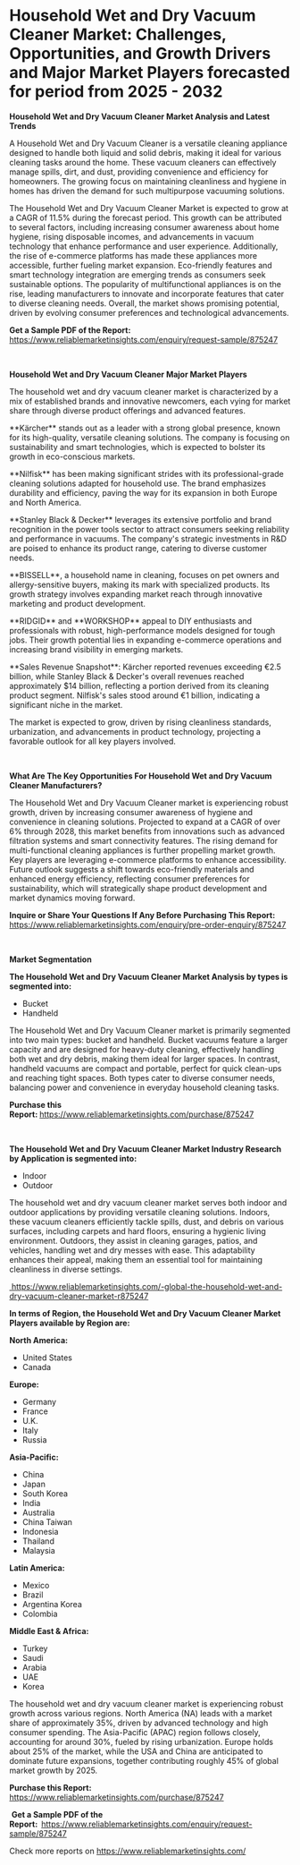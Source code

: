 <p><h1>Household Wet and Dry Vacuum Cleaner Market: Challenges, Opportunities, and Growth Drivers and Major Market Players forecasted for period from 2025 - 2032</h1></p><p><strong>Household Wet and Dry Vacuum Cleaner Market Analysis and Latest Trends</strong></p>
<p><p>A Household Wet and Dry Vacuum Cleaner is a versatile cleaning appliance designed to handle both liquid and solid debris, making it ideal for various cleaning tasks around the home. These vacuum cleaners can effectively manage spills, dirt, and dust, providing convenience and efficiency for homeowners. The growing focus on maintaining cleanliness and hygiene in homes has driven the demand for such multipurpose vacuuming solutions.</p><p>The Household Wet and Dry Vacuum Cleaner Market is expected to grow at a CAGR of 11.5% during the forecast period. This growth can be attributed to several factors, including increasing consumer awareness about home hygiene, rising disposable incomes, and advancements in vacuum technology that enhance performance and user experience. Additionally, the rise of e-commerce platforms has made these appliances more accessible, further fueling market expansion. Eco-friendly features and smart technology integration are emerging trends as consumers seek sustainable options. The popularity of multifunctional appliances is on the rise, leading manufacturers to innovate and incorporate features that cater to diverse cleaning needs. Overall, the market shows promising potential, driven by evolving consumer preferences and technological advancements.</p></p>
<p><strong>Get a Sample PDF of the Report:&nbsp;</strong> <a href="https://www.reliablemarketinsights.com/enquiry/request-sample/875247?utm_campaign=3274&utm_medium=2&utm_source=Github&utm_content=ia&utm_term=21032025&utm_id=household-wet-and-dry-vacuum-cleaner">https://www.reliablemarketinsights.com/enquiry/request-sample/875247</a></p>
<p>&nbsp;</p>
<p><strong>Household Wet and Dry Vacuum Cleaner Major Market Players</strong></p>
<p><p>The household wet and dry vacuum cleaner market is characterized by a mix of established brands and innovative newcomers, each vying for market share through diverse product offerings and advanced features. </p><p>**Kärcher** stands out as a leader with a strong global presence, known for its high-quality, versatile cleaning solutions. The company is focusing on sustainability and smart technologies, which is expected to bolster its growth in eco-conscious markets. </p><p>**Nilfisk** has been making significant strides with its professional-grade cleaning solutions adapted for household use. The brand emphasizes durability and efficiency, paving the way for its expansion in both Europe and North America. </p><p>**Stanley Black & Decker** leverages its extensive portfolio and brand recognition in the power tools sector to attract consumers seeking reliability and performance in vacuums. The company's strategic investments in R&D are poised to enhance its product range, catering to diverse customer needs.</p><p>**BISSELL**, a household name in cleaning, focuses on pet owners and allergy-sensitive buyers, making its mark with specialized products. Its growth strategy involves expanding market reach through innovative marketing and product development.</p><p>**RIDGID** and **WORKSHOP** appeal to DIY enthusiasts and professionals with robust, high-performance models designed for tough jobs. Their growth potential lies in expanding e-commerce operations and increasing brand visibility in emerging markets.</p><p>**Sales Revenue Snapshot**: Kärcher reported revenues exceeding €2.5 billion, while Stanley Black & Decker's overall revenues reached approximately $14 billion, reflecting a portion derived from its cleaning product segment. Nilfisk's sales stood around €1 billion, indicating a significant niche in the market.</p><p>The market is expected to grow, driven by rising cleanliness standards, urbanization, and advancements in product technology, projecting a favorable outlook for all key players involved.</p></p>
<p>&nbsp;</p>
<p><strong>What Are The Key Opportunities For Household Wet and Dry Vacuum Cleaner Manufacturers?</strong></p>
<p><p>The Household Wet and Dry Vacuum Cleaner market is experiencing robust growth, driven by increasing consumer awareness of hygiene and convenience in cleaning solutions. Projected to expand at a CAGR of over 6% through 2028, this market benefits from innovations such as advanced filtration systems and smart connectivity features. The rising demand for multi-functional cleaning appliances is further propelling market growth. Key players are leveraging e-commerce platforms to enhance accessibility. Future outlook suggests a shift towards eco-friendly materials and enhanced energy efficiency, reflecting consumer preferences for sustainability, which will strategically shape product development and market dynamics moving forward.</p></p>
<p><strong>Inquire or Share Your Questions If Any Before Purchasing This Report:</strong> <a href="https://www.reliablemarketinsights.com/enquiry/pre-order-enquiry/875247?utm_campaign=3274&utm_medium=2&utm_source=Github&utm_content=ia&utm_term=21032025&utm_id=household-wet-and-dry-vacuum-cleaner">https://www.reliablemarketinsights.com/enquiry/pre-order-enquiry/875247</a></p>
<p>&nbsp;</p>
<p><strong>Market Segmentation</strong></p>
<p><strong>The Household Wet and Dry Vacuum Cleaner Market Analysis by types is segmented into:</strong></p>
<p><ul><li>Bucket</li><li>Handheld</li></ul></p>
<p><p>The Household Wet and Dry Vacuum Cleaner market is primarily segmented into two main types: bucket and handheld. Bucket vacuums feature a larger capacity and are designed for heavy-duty cleaning, effectively handling both wet and dry debris, making them ideal for larger spaces. In contrast, handheld vacuums are compact and portable, perfect for quick clean-ups and reaching tight spaces. Both types cater to diverse consumer needs, balancing power and convenience in everyday household cleaning tasks.</p></p>
<p><strong>Purchase this Report:&nbsp;</strong><a href="https://www.reliablemarketinsights.com/purchase/875247?utm_campaign=3274&utm_medium=2&utm_source=Github&utm_content=ia&utm_term=21032025&utm_id=household-wet-and-dry-vacuum-cleaner">https://www.reliablemarketinsights.com/purchase/875247</a></p>
<p>&nbsp;</p>
<p><strong>The Household Wet and Dry Vacuum Cleaner Market Industry Research by Application is segmented into:</strong></p>
<p><ul><li>Indoor</li><li>Outdoor</li></ul></p>
<p><p>The household wet and dry vacuum cleaner market serves both indoor and outdoor applications by providing versatile cleaning solutions. Indoors, these vacuum cleaners efficiently tackle spills, dust, and debris on various surfaces, including carpets and hard floors, ensuring a hygienic living environment. Outdoors, they assist in cleaning garages, patios, and vehicles, handling wet and dry messes with ease. This adaptability enhances their appeal, making them an essential tool for maintaining cleanliness in diverse settings.</p></p>
<p><a href="https://www.reliablemarketinsights.com/-global-the-household-wet-and-dry-vacuum-cleaner-market-r875247?utm_campaign=3274&utm_medium=2&utm_source=Github&utm_content=ia&utm_term=21032025&utm_id=household-wet-and-dry-vacuum-cleaner">&nbsp;https://www.reliablemarketinsights.com/-global-the-household-wet-and-dry-vacuum-cleaner-market-r875247</a></p>
<p><strong>In terms of Region, the Household Wet and Dry Vacuum Cleaner Market Players available by Region are:</strong></p>
<p>
    <p> <strong> North America: </strong>
        <ul>
            <li>United States</li>
            <li>Canada</li>
        </ul>
        </p> 
    <p> <strong> Europe: </strong>
        <ul>
            <li>Germany</li>
            <li>France</li>
            <li>U.K.</li>
            <li>Italy</li>
            <li>Russia</li>
        </ul>
        </p> 
    <p> <strong> Asia-Pacific: </strong>
        <ul>
            <li>China</li>
            <li>Japan</li>
            <li>South Korea</li>
            <li>India</li>
            <li>Australia</li>
            <li>China Taiwan</li>
            <li>Indonesia</li>
            <li>Thailand</li>
            <li>Malaysia</li>
        </ul>
        </p> 
    <p> <strong> Latin America: </strong>
        <ul>
            <li>Mexico</li>
            <li>Brazil</li>
            <li>Argentina Korea</li>
            <li>Colombia</li>
        </ul>
        </p> 
    <p> <strong> Middle East & Africa: </strong>
        <ul>
            <li>Turkey</li>
            <li>Saudi</li>
            <li>Arabia</li>
            <li>UAE</li>
            <li>Korea</li>
        </ul>
    </p>
    </p>
<p><p>The household wet and dry vacuum cleaner market is experiencing robust growth across various regions. North America (NA) leads with a market share of approximately 35%, driven by advanced technology and high consumer spending. The Asia-Pacific (APAC) region follows closely, accounting for around 30%, fueled by rising urbanization. Europe holds about 25% of the market, while the USA and China are anticipated to dominate future expansions, together contributing roughly 45% of global market growth by 2025.</p></p>
<p><strong>Purchase this Report: </strong><a href="https://www.reliablemarketinsights.com/purchase/875247?utm_campaign=3274&utm_medium=2&utm_source=Github&utm_content=ia&utm_term=21032025&utm_id=household-wet-and-dry-vacuum-cleaner">https://www.reliablemarketinsights.com/purchase/875247</a></p>
<p>&nbsp;<strong>Get a Sample PDF of the Report:&nbsp;&nbsp;</strong><a href="https://www.reliablemarketinsights.com/enquiry/request-sample/875247?utm_campaign=3274&utm_medium=2&utm_source=Github&utm_content=ia&utm_term=21032025&utm_id=household-wet-and-dry-vacuum-cleaner">https://www.reliablemarketinsights.com/enquiry/request-sample/875247</a></p>
<p><strong></strong></p>
<p>Check more reports on <a href="https://www.reliablemarketinsights.com/?utm_campaign=3274&utm_medium=2&utm_source=Github&utm_content=ia&utm_term=21032025&utm_id=household-wet-and-dry-vacuum-cleaner">https://www.reliablemarketinsights.com/</a></p>